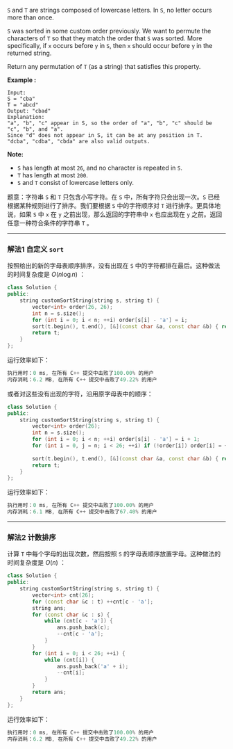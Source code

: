 <p><code>S</code> and <code>T</code> are strings composed of lowercase letters. In <code>S</code>, no letter occurs more than once.</p>

<p><code>S</code> was sorted in some custom order previously. We want to permute the characters of <code>T</code> so that they match the order that <code>S</code> was sorted. More specifically, if <code>x</code> occurs before <code>y</code> in <code>S</code>, then <code>x</code> should occur before <code>y</code> in the returned string.</p>

<p>Return any permutation of <code>T</code> (as a string) that satisfies this property.</p>

<strong>Example :</strong>
```clike
Input: 
S = "cba"
T = "abcd"
Output: "cbad"
Explanation: 
"a", "b", "c" appear in S, so the order of "a", "b", "c" should be "c", "b", and "a". 
Since "d" does not appear in S, it can be at any position in T. "dcba", "cdba", "cbda" are also valid outputs.
```

 

<p><strong>Note:</strong> 
<ul>
	<li><code>S</code> has length at most <code>26</code>, and no character is repeated in <code>S</code>.</li>
	<li><code>T</code> has length at most <code>200</code>.</li>
	<li><code>S</code> and <code>T</code> consist of lowercase letters only.</li>
</ul>



题意：字符串 `S` 和 `T` 只包含小写字符。在 `S` 中，所有字符只会出现一次。`S` 已经根据某种规则进行了排序。我们要根据 `S` 中的字符顺序对 `T` 进行排序。更具体地说，如果 `S` 中 `x` 在 `y` 之前出现，那么返回的字符串中 `x` 也应出现在 `y` 之前。返回任意一种符合条件的字符串 `T` 。

---
### 解法1 自定义 `sort` 
按照给出的新的字母表顺序排序，没有出现在 `S` 中的字符都排在最后。这种做法的时间复杂度是 $O(n\log n)$ ：
```cpp
class Solution {
public:
    string customSortString(string s, string t) {
        vector<int> order(26, 26);
        int n = s.size();
        for (int i = 0; i < n; ++i) order[s[i] - 'a'] = i;
        sort(t.begin(), t.end(), [&](const char &a, const char &b) { return order[a - 'a'] < order[b - 'a']; });
        return t;
    }
};
```
运行效率如下：
```cpp
执行用时：0 ms, 在所有 C++ 提交中击败了100.00% 的用户
内存消耗：6.2 MB, 在所有 C++ 提交中击败了49.22% 的用户
```
或者对这些没有出现的字符，沿用原字母表中的顺序：
```cpp
class Solution {
public:
    string customSortString(string s, string t) {
        vector<int> order(26);
        int n = s.size();
        for (int i = 0; i < n; ++i) order[s[i] - 'a'] = i + 1;
        for (int i = 0, j = n; i < 26; ++i) if (!order[i]) order[i] = ++j;
        
        sort(t.begin(), t.end(), [&](const char &a, const char &b) { return order[a - 'a'] < order[b - 'a']; });
        return t;
    }
};
```
运行效率如下：
```cpp
执行用时：0 ms, 在所有 C++ 提交中击败了100.00% 的用户
内存消耗：6.1 MB, 在所有 C++ 提交中击败了67.40% 的用户
```
---
### 解法2 计数排序
计算 `T` 中每个字母的出现次数，然后按照 `S` 的字母表顺序放置字母。这种做法的时间复杂度是 $O(n)$ ：
```cpp
class Solution {
public:
    string customSortString(string s, string t) {
        vector<int> cnt(26); 
        for (const char &c : t) ++cnt[c - 'a'];
        string ans;
        for (const char &c : s) {
            while (cnt[c - 'a']) {
                ans.push_back(c);
                --cnt[c - 'a'];
            }
        }
        for (int i = 0; i < 26; ++i) {
            while (cnt[i]) {
                ans.push_back('a' + i);
                --cnt[i];
            }
        }
        return ans;
    }
};
```
运行效率如下：
```cpp
执行用时：0 ms, 在所有 C++ 提交中击败了100.00% 的用户
内存消耗：6.2 MB, 在所有 C++ 提交中击败了49.22% 的用户
```
